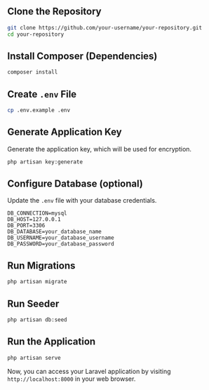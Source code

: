 
## Clone the Repository

```sh
git clone https://github.com/your-username/your-repository.git
cd your-repository
```

## Install Composer (Dependencies)

```sh
composer install
```

## Create `.env` File

```sh
cp .env.example .env
```

## Generate Application Key
Generate the application key, which will be used for encryption.

```sh
php artisan key:generate
```

## Configure Database (optional)

Update the `.env` file with your database credentials.

```env
DB_CONNECTION=mysql
DB_HOST=127.0.0.1
DB_PORT=3306
DB_DATABASE=your_database_name
DB_USERNAME=your_database_username
DB_PASSWORD=your_database_password
```

## Run Migrations

```sh
php artisan migrate
```

## Run Seeder

```sh
php artisan db:seed
```

## Run the Application

```sh
php artisan serve
```

Now, you can access your Laravel application by visiting `http://localhost:8000` in your web browser.
```
